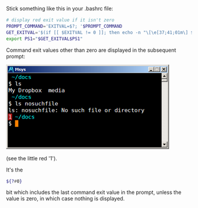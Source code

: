 <!--
.. title: Show last command exit value in Bash shell prompt
.. slug: show-last-command-exit-value-in-bash-shell-prompt
.. date: 2009-02-05 12:11:57-06:00
.. tags: geek,terminal,bash
-->


Stick something like this in your .bashrc file:

``` bash
# display red exit value if it isn't zero
PROMPT_COMMAND='EXITVAL=$?; '$PROMPT_COMMAND
GET_EXITVAL='$(if [[ $EXITVAL != 0 ]]; then echo -n "\[\e[37;41;01m\] $EXITVAL \[\e[0m\] "; fi)'
export PS1="$GET_EXITVAL$PS1"
```

Command exit values other than zero are displayed in the subsequent
prompt:

![Check out the little red '1'](/files/2009/02/last-exit-value.png)

(see the little red '1').

It's the

``` bash
${?#0}
```

bit which includes the last command exit value in the prompt, unless the
value is zero, in which case nothing is displayed.
